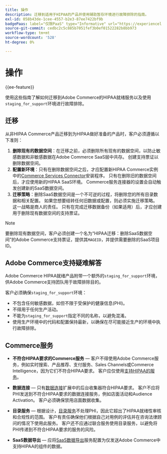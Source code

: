 ```yaml
---
title: 操作
description: 迁移到适用于HIPAA的产品并使用辅助暂存环境进行故障排除的指南。
exl-id: 058b43de-1cee-4557-b2e3-87ee7422bf9b
badgePaas: label="仅限PaaS" type="Informative" url="https://experienceleague.adobe.com/zh-hans/docs/commerce/user-guides/product-solutions" tooltip="仅适用于云项目(Adobe管理的PaaS基础架构)和内部部署项目上的Adobe Commerce 。"
source-git-commit: cedbc2c5c885b7051fef3b0ef01522282b8bb973
workflow-type: tm+mt
source-wordcount: '528'
ht-degree: 0%

---
```


# 操作

{{ee-feature}}

使用这些指南了解如何迁移到Adobe Commerce的HIPAA就绪服务以及使用`staging_for_support`环境进行故障排除。

## 迁移

从非HIPAA Commerce产品迁移到为HIPAA做好准备的产品时，客户必须遵循以下准则：

1. **删除现有的数据空间**：在迁移之前，必须删除所有现有的数据空间，以防止敏感数据和非敏感数据在Adobe Commerce SaaS层中共存。 创建支持票证以删除数据空间。
1. **配置新环境**：只有在删除数据空间之后，才应配置新HIPAA Commerce实例中的[Commerce Services Connector](https://experienceleague.adobe.com/zh-hans/docs/commerce/user-guides/integration-services/saas)安装程序。 只有在删除旧的数据空间后，才应使用新的HIPAA SaaS环境。 Commerce服务连接器的设置会自动触发创建新的SaaS数据空间。
1. **迁移策略**：删除SaaS数据空间是一个不可逆的过程，将删除您的所有目录数据和相关配置。 如果您想要结转任何旧数据或配置，则必须实施迁移策略。 这一战略是商人的责任。 只有在完成迁移数据备份（如果适用）后，才应创建用于删除现有数据空间的支持票证。

>[!NOTE]
>要删除现有数据空间，客户必须创建一个名为“HIPAA迁移：删除SaaS数据空间”的Adobe Commerce支持票证，提供其`MAGEID`，并提供需要删除的SaaS项目ID。

## Adobe Commerce支持疑难解答

Adobe Commerce HIPAA就绪产品附带一个额外的`staging_for_support`环境，供Adobe Commerce支持团队用于故障排除目的。

客户必须确保`staging_for_support`环境：

- 不包含任何敏感数据，如但不限于受保护的健康信息(PHI)。
- 不得用于任何生产活动。
- 不能为`staging_for_support`指定不同的名称，以避免混淆。
- 使用生产环境中的代码和配置保持最新，以确保在尽可能接近生产的环境中执行故障排除。

## Commerce服务

- **不符合HIPAA要求的Commerce服务** — 客户不得使用Adobe Commerce服务，例如实时搜索、产品推荐、支付服务、Sales Channels或Commerce Intelligence，因为它们不符合HIPAA要求。 客户应仅使用[支持HIPAA的服务](overview.md)。

- **数据连接** — 只有[数据连接](https://experienceleague.adobe.com/zh-hans/docs/commerce/data-connection/overview)扩展中的后台收集器符合HIPAA要求。 客户不应将PHI发送到不符合HIPAA要求的数据连接服务，例如店面活动和Audience Activation。 客户必须确保禁用店面数据收集。

- **目录服务** — 根据设计，[目录服务](https://experienceleague.adobe.com/zh-hans/docs/commerce/catalog-service/overview)不处理PHI，因此它超出了HIPAA就绪性审核和合规性的范围。 客户有责任确保他们根据自己对用例的评估并在咨询法律顾问的情况下使用此服务。 客户还不应通过联合服务使用目录服务，以避免将PHI传递到不符合HIPAA要求的服务的风险。

- **SaaS数据导出** — 应将[SaaS数据导出](https://experienceleague.adobe.com/zh-hans/docs/commerce/saas-data-export/overview)服务配置为仅发送Adobe Commerce中支持HIPAA的组件的数据。
